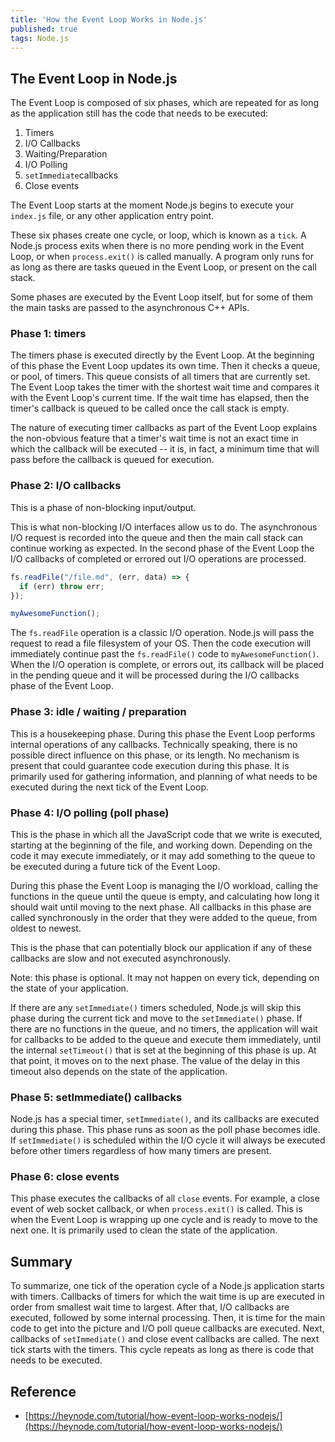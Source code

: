 ```yaml
---
title: 'How the Event Loop Works in Node.js'
published: true
tags: Node.js
---
```


## The Event Loop in Node.js

The Event Loop is composed of six phases, which are repeated for as long as
the application still has the code that needs to be executed:

1. Timers
2. I/O Callbacks
3. Waiting/Preparation
4. I/O Polling
5. `setImmediate`callbacks
6. Close events

The Event Loop starts at the moment Node.js begins to execute your `index.js` file, or any other application entry point.

These six phases create one cycle, or loop, which is known as a `tick`. A
Node.js process exits when there is no more pending work in the Event Loop, or
when `process.exit()` is called manually. A program only runs for as long as
there are tasks queued in the Event Loop, or present on the call stack.

Some phases are executed by the Event Loop itself, but for some of them the
main tasks are passed to the asynchronous C++ APIs.

### Phase 1: timers

The timers phase is executed directly by the Event Loop. At the beginning of
this phase the Event Loop updates its own time. Then it checks a queue, or
pool, of timers. This queue consists of all timers that are currently set. The
Event Loop takes the timer with the shortest wait time and compares it with
the Event Loop's current time. If the wait time has elapsed, then the timer's
callback is queued to be called once the call stack is empty.

The nature of executing timer callbacks as part of the Event Loop explains the
non-obvious feature that a timer's wait time is not an exact time in which the
callback will be executed -- it is, in fact, a minimum time that will pass
before the callback is queued for execution.

### Phase 2: I/O callbacks

This is a phase of non-blocking input/output.

This is what non-blocking I/O interfaces allow us to do. The asynchronous I/O request is recorded into the queue and then the main call stack can continue working as expected. In the second phase of the Event Loop the I/O callbacks of completed or errored out I/O operations are processed.

```javascript
fs.readFile("/file.md", (err, data) => {
  if (err) throw err;
});

myAwesomeFunction();
```

The `fs.readFile` operation is a classic I/O operation. Node.js will pass the
request to read a file filesystem of your OS. Then the code execution will
immediately continue past the `fs.readFile()` code to `myAwesomeFunction()`. When
the I/O operation is complete, or errors out, its callback will be placed in
the pending queue and it will be processed during the I/O callbacks phase of
the Event Loop.

### Phase 3: idle / waiting / preparation
This is a housekeeping phase. During this phase the Event Loop performs
internal operations of any callbacks. Technically speaking, there is no
possible direct influence on this phase, or its length. No mechanism is
present that could guarantee code execution during this phase. It is primarily
used for gathering information, and planning of what needs to be executed
during the next tick of the Event Loop.

### Phase 4: I/O polling (poll phase)

This is the phase in which all the JavaScript code that we write is executed, starting at the beginning of the file, and working down. Depending on the code it may execute immediately, or it may add something to the queue to be executed during a future tick of the Event Loop.

During this phase the Event Loop is managing the I/O workload, calling the functions in the queue until the queue is empty, and calculating how long it should wait until moving to the next phase. All callbacks in this phase are called synchronously in the order that they were added to the queue, from oldest to newest.

This is the phase that can potentially block our application if any of these callbacks are slow and not executed asynchronously.

Note: this phase is optional. It may not happen on every tick, depending on the state of your application.

If there are any `setImmediate()` timers scheduled, Node.js will skip this phase
during the current tick and move to the `setImmediate()` phase. If there are no
functions in the queue, and no timers, the application will wait for callbacks
to be added to the queue and execute them immediately, until the internal
`setTimeout()` that is set at the beginning of this phase is up. At that point,
it moves on to the next phase. The value of the delay in this timeout also
depends on the state of the application.

### Phase 5: setImmediate() callbacks

Node.js has a special timer, `setImmediate()`, and its callbacks are executed
during this phase. This phase runs as soon as the poll phase becomes idle. If
`setImmediate()` is scheduled within the I/O cycle it will always be executed
before other timers regardless of how many timers are present.

### Phase 6: close events

This phase executes the callbacks of all `close` events. For example, a close
event of web socket callback, or when `process.exit()` is called. This is when
the Event Loop is wrapping up one cycle and is ready to move to the next one.
It is primarily used to clean the state of the application.


## Summary

To summarize, one tick of the operation cycle of a Node.js application starts
with timers. Callbacks of timers for which the wait time is up are executed in
order from smallest wait time to largest. After that, I/O callbacks are
executed, followed by some internal processing. Then, it is time for the main
code to get into the picture and I/O poll queue callbacks are executed. Next,
callbacks of `setImmediate()` and close event callbacks are called. The next
tick starts with the timers. This cycle repeats as long as there is code that
needs to be executed.

## Reference

- [https://heynode.com/tutorial/how-event-loop-works-nodejs/](https://heynode.com/tutorial/how-event-loop-works-nodejs/)